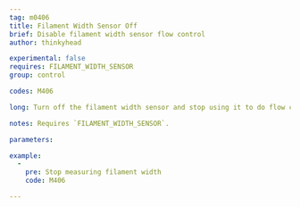 ```yaml
---
tag: m0406
title: Filament Width Sensor Off
brief: Disable filament width sensor flow control
author: thinkyhead

experimental: false
requires: FILAMENT_WIDTH_SENSOR
group: control

codes: M406

long: Turn off the filament width sensor and stop using it to do flow control.

notes: Requires `FILAMENT_WIDTH_SENSOR`.

parameters:

example:
  -
    pre: Stop measuring filament width
    code: M406

---
```

